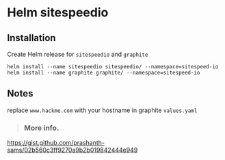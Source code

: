 # Helm sitespeedio

## Installation
Create Helm release for `sitespeedio` and `graphite`
```
helm install --name sitespeedio sitespeedio/ --namespace=sitespeed-io
helm install --name graphite graphite/ --namespace=sitespeed-io
```

## Notes
replace `www.hackme.com` with your hostname in graphite `values.yaml`

> ### More info.
https://gist.github.com/prashanth-sams/02b560c3ff9270a9b2b019842444e949